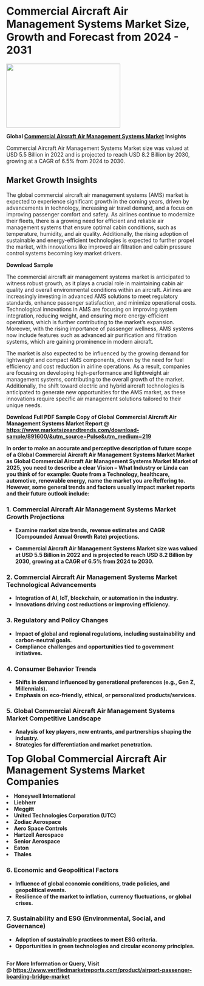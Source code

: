 <H1>Commercial Aircraft Air Management Systems Market Size, Growth and Forecast from 2024 - 2031</H1><img class="aligncenter size-medium wp-image-584254" src="https://thirdeyenews.in/wp-content/uploads/2024/09/Global-Market-Research-300x168.jpeg" alt="" width="300" height="168" /><p><strong>Global&nbsp;<a href="https://www.marketsizeandtrends.com/download-sample/891600/&amp;utm_source=Pulse&amp;utm_medium=219">Commercial Aircraft Air Management Systems Market</a> Insights</strong></p><p>Commercial Aircraft Air Management Systems Market size was valued at USD 5.5 Billion in 2022 and is projected to reach USD 8.2 Billion by 2030, growing at a CAGR of 6.5% from 2024 to 2030.</p><p><h2>Market Growth Insights</h2> <p>The global commercial aircraft air management systems (AMS) market is expected to experience significant growth in the coming years, driven by advancements in technology, increasing air travel demand, and a focus on improving passenger comfort and safety. As airlines continue to modernize their fleets, there is a growing need for efficient and reliable air management systems that ensure optimal cabin conditions, such as temperature, humidity, and air quality. Additionally, the rising adoption of sustainable and energy-efficient technologies is expected to further propel the market, with innovations like improved air filtration and cabin pressure control systems becoming key market drivers.</p> <p><strong>Download Sample</strong></p> <p>The commercial aircraft air management systems market is anticipated to witness robust growth, as it plays a crucial role in maintaining cabin air quality and overall environmental conditions within an aircraft. Airlines are increasingly investing in advanced AMS solutions to meet regulatory standards, enhance passenger satisfaction, and minimize operational costs. Technological innovations in AMS are focusing on improving system integration, reducing weight, and ensuring more energy-efficient operations, which is further contributing to the market’s expansion. Moreover, with the rising importance of passenger wellness, AMS systems now include features such as advanced air purification and filtration systems, which are gaining prominence in modern aircraft.</p> <p>The market is also expected to be influenced by the growing demand for lightweight and compact AMS components, driven by the need for fuel efficiency and cost reduction in airline operations. As a result, companies are focusing on developing high-performance and lightweight air management systems, contributing to the overall growth of the market. Additionally, the shift toward electric and hybrid aircraft technologies is anticipated to generate new opportunities for the AMS market, as these innovations require specific air management solutions tailored to their unique needs.</p> <p><strong></p><p><span class=""><strong>Download Full PDF Sample Copy of Global Commercial Aircraft Air Management Systems Market Report</strong> @ <a href="https://www.marketsizeandtrends.com/download-sample/891600/&amp;utm_source=Pulse&amp;utm_medium=219" target="_blank">https://www.marketsizeandtrends.com/download-sample/891600/&amp;utm_source=Pulse&amp;utm_medium=219</a></span></p><p>In order to make an accurate and perceptive description of future scope of a Global&nbsp;Commercial Aircraft Air Management Systems Market Market as Global&nbsp;Commercial Aircraft Air Management Systems Market Market of 2025, you need to describe a clear Vision &ndash; What Industry or Linda can you think of for example: Quote from a Technology, healthcare, automotive, renewable energy, name the market you are Reffering to. However, some general trends and factors usually impact market reports and their future outlook include:</p><h3>1.&nbsp;<strong>Commercial Aircraft Air Management Systems Market Growth Projections</strong></h3><ul><li>Examine market size trends, revenue estimates and CAGR (Compounded Annual Growth Rate) projections.</li><li><p>Commercial Aircraft Air Management Systems Market size was valued at USD 5.5 Billion in 2022 and is projected to reach USD 8.2 Billion by 2030, growing at a CAGR of 6.5% from 2024 to 2030.</p></li></ul><h3>2.&nbsp;<strong>Commercial Aircraft Air Management Systems Market Technological Advancements</strong></h3><ul><li>Integration of AI, IoT, blockchain, or automation in the industry.</li><li>Innovations driving cost reductions or improving efficiency.</li></ul><h3>3.&nbsp;<strong>Regulatory and Policy Changes</strong></h3><ul><li>Impact of global and regional regulations, including sustainability and carbon-neutral goals.</li><li>Compliance challenges and opportunities tied to government initiatives.</li></ul><h3>4.&nbsp;<strong>Consumer Behavior Trends</strong></h3><ul><li>Shifts in demand influenced by generational preferences (e.g., Gen Z, Millennials).</li><li>Emphasis on eco-friendly, ethical, or personalized products/services.</li></ul><h3>5.&nbsp;<strong>Global Commercial Aircraft Air Management Systems Market Competitive Landscape</strong></h3><ul><li>Analysis of key players, new entrants, and partnerships shaping the industry.</li><li>Strategies for differentiation and market penetration.</li></ul><p data-pm-slice="1 1 []"><span style="color: inherit; font-family: inherit; font-size: 25px;">Top Global Commercial Aircraft Air Management Systems Market Companies</span></p><div class="" data-test-id=""><p><li>Honeywell International</li><li> Liebherr</li><li> Meggitt</li><li> United Technologies Corporation (UTC)</li><li> Zodiac Aerospace</li><li> Aero Space Controls</li><li> Hartzell Aerospace</li><li> Senior Aerospace</li><li> Eaton</li><li> Thales</li></p></div><h3>6.&nbsp;<strong>Economic and Geopolitical Factors</strong></h3><ul><li>Influence of global economic conditions, trade policies, and geopolitical events.</li><li>Resilience of the market to inflation, currency fluctuations, or global crises.</li></ul><h3>7.&nbsp;<strong>Sustainability and ESG (Environmental, Social, and Governance)</strong></h3><ul><li>Adoption of sustainable practices to meet ESG criteria.</li><li>Opportunities in green technologies and circular economy principles.</li></ul><h2><strong style="font-size: 14px;">For More Information or Query, Visit @&nbsp;</strong><a style="background-color: #ffffff; font-size: 14px;" href="https://www.marketsizeandtrends.com/report/commercial-aircraft-air-management-systems-market-/" target="_blank">https://www.verifiedmarketreports.com/product/airport-passenger-boarding-bridge-market</a></h2>
